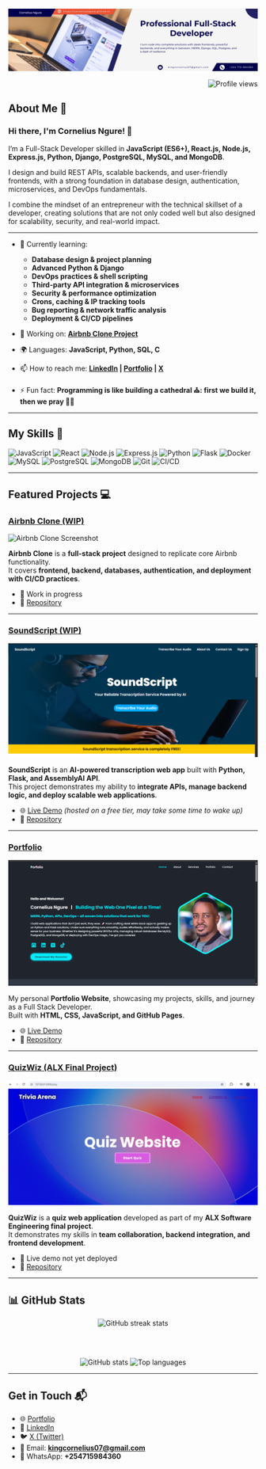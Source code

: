 ![Banner Image](https://github.com/CorneliusNgure/Images/blob/main/Professional_Full_Stack%20_Linkedin_Banner.png?raw=true)

<p align="right">
  <img src="https://komarev.com/ghpvc/?username=CorneliusNgure&label=Profile%20Views&color=0e75b6&style=flat" alt="Profile views" />
</p>

## About Me 🚀

### Hi there, I'm Cornelius Ngure! 👋
I’m a Full-Stack Developer skilled in **JavaScript (ES6+), React.js, Node.js, Express.js, Python, Django, PostgreSQL, MySQL, and MongoDB**. 

I design and build REST APIs, scalable backends, and user-friendly frontends, with a strong foundation in database design, authentication, microservices, and DevOps fundamentals.

I combine the mindset of an entrepreneur with the technical skillset of a developer, creating solutions that are not only coded well but also designed for scalability, security, and real-world impact.

---

- 🌱 Currently learning:  
  - **Database design & project planning**  
  - **Advanced Python & Django**  
  - **DevOps practices & shell scripting**  
  - **Third-party API integration & microservices**  
  - **Security & performance optimization**  
  - **Crons, caching & IP tracking tools**  
  - **Bug reporting & network traffic analysis**  
  - **Deployment & CI/CD pipelines**

- 🔭 Working on: **[Airbnb Clone Project](https://github.com/CorneliusNgure/airbnb-clone-project)**
- 🌍 Languages: **JavaScript, Python, SQL, C**
- 📫 How to reach me: **[LinkedIn](https://www.linkedin.com/in/cornelius-ngure/) | [Portfolio](https://corneliusngure.github.io/) | [X](https://x.com/CorneliusNgure)**
- ⚡ Fun fact: **Programming is like building a cathedral ⛪: first we build it, then we pray 🙏🏿**

--- 

## My Skills 🧠

![JavaScript](https://img.shields.io/badge/-JavaScript-F7DF1E?style=flat-square&logo=javascript&logoColor=black)
![React](https://img.shields.io/badge/-React-61DAFB?style=flat-square&logo=react&logoColor=black)
![Node.js](https://img.shields.io/badge/-Node.js-339933?style=flat-square&logo=node.js&logoColor=white)
![Express.js](https://img.shields.io/badge/-Express.js-000000?style=flat-square&logo=express&logoColor=white)
![Python](https://img.shields.io/badge/-Python-3776AB?style=flat-square&logo=python&logoColor=white)
![Flask](https://img.shields.io/badge/-Flask-000000?style=flat-square&logo=flask&logoColor=white)
![Docker](https://img.shields.io/badge/-Docker-2496ED?style=flat-square&logo=docker&logoColor=white)
![MySQL](https://img.shields.io/badge/-MySQL-4479A1?style=flat-square&logo=mysql&logoColor=white)
![PostgreSQL](https://img.shields.io/badge/-PostgreSQL-4169E1?style=flat-square&logo=postgresql&logoColor=white)
![MongoDB](https://img.shields.io/badge/-MongoDB-47A248?style=flat-square&logo=mongodb&logoColor=white)
![Git](https://img.shields.io/badge/-Git-F05032?style=flat-square&logo=git&logoColor=white)
![CI/CD](https://img.shields.io/badge/-CI%2FCD-2088FF?style=flat-square&logo=githubactions&logoColor=white)

---

## Featured Projects 💻

### [Airbnb Clone (WIP)](https://github.com/CorneliusNgure/airbnb-clone-project)

![Airbnb Clone Screenshot](https://raw.githubusercontent.com/CorneliusNgure/airbnb-clone-project/main/preview.png)

**Airbnb Clone** is a **full-stack project** designed to replicate core Airbnb functionality.  
It covers **frontend, backend, databases, authentication, and deployment with CI/CD practices**.  

- 🚧 Work in progress  
- 📂 [Repository](https://github.com/CorneliusNgure/airbnb-clone-project)

---

### [SoundScript (WIP)](https://soundscript-zxru.onrender.com/)

![SoundScript Screenshot](https://github.com/CorneliusNgure/Images/blob/main/SoundScript.png?raw=true)

**SoundScript** is an **AI-powered transcription web app** built with **Python, Flask, and AssemblyAI API**.  
This project demonstrates my ability to **integrate APIs, manage backend logic, and deploy scalable web applications**.  

- 🌐 [Live Demo](https://soundscript-zxru.onrender.com/) *(hosted on a free tier, may take some time to wake up)*  
- 📂 [Repository](https://github.com/CorneliusNgure/SoundScript)

---

### [Portfolio](https://corneliusngure.github.io/)

![Portfolio Screenshot](https://github.com/CorneliusNgure/Images/blob/main/Portolio_Cornelius_Ngure.png?raw=true)

My personal **Portfolio Website**, showcasing my projects, skills, and journey as a Full Stack Developer.  
Built with **HTML, CSS, JavaScript, and GitHub Pages**.  

- 🌐 [Live Demo](https://corneliusngure.github.io/)  
- 📂 [Repository](https://github.com/CorneliusNgure/corneliusngure.github.io)

---

### [QuizWiz (ALX Final Project)](https://github.com/CorneliusNgure/QuizWiz---ALX-Final-Project)

![QuizWiz Screenshot](https://github.com/CorneliusNgure/Images/blob/main/Quiz_Website.png?raw=true)

**QuizWiz** is a **quiz web application** developed as part of my **ALX Software Engineering final project**.  
It demonstrates my skills in **team collaboration, backend integration, and frontend development**.  

- 🚧 Live demo not yet deployed  
- 📂 [Repository](https://github.com/CorneliusNgure/QuizWiz---ALX-Final-Project)

---

## 📊 GitHub Stats

<div align="center">
  <img src="https://streak-stats.demolab.com?user=CorneliusNgure&theme=dark&hide_border=false&border_radius=5" height="220" alt="GitHub streak stats" />
  
  <br/><br/>
  
  <img src="https://github-readme-stats.vercel.app/api?username=CorneliusNgure&show_icons=true&theme=dark" height="180" alt="GitHub stats" />
  <img src="https://github-readme-stats.vercel.app/api/top-langs/?username=CorneliusNgure&layout=compact&theme=dark" height="180" alt="Top languages" />
</div>

---

## Get in Touch 📬

- 🌐 [Portfolio](https://corneliusngure.github.io/)  
- 💼 [LinkedIn](https://www.linkedin.com/in/cornelius-ngure/)  
- 🐦 [X (Twitter)](https://x.com/CorneliusNgure)  
- 📧 Email: **kingcornelius07@gmail.com**  
- 📱 WhatsApp: **+254715984360**  
